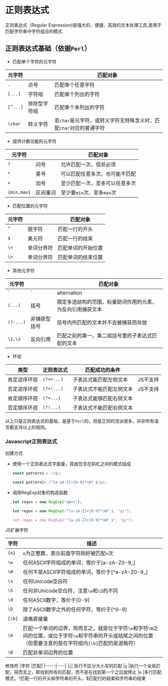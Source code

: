 # 正则表达式

正则表达式（Regular Expression)是强大的、便捷、高效的文本处理工具,是用于匹配字符串中字符组合的模式.

## 正则表达式基础（依据`Perl`）

- 匹配单个字符的元字符

|元字符||匹配对象|
|------|------|----|  
|`.`|点号|匹配单个任意字符|
|`[...]`|字符组|匹配单个列出的字符|
|`[^...]`|排除型字符组|匹配单个未列出的字符|
|`\char`|转义字符|若`char`是元字符，或转义字符无特殊含义时，匹配`char`对应的普通字符|

- 提供计数功能的元字符

|元字符||匹配对象|
|------|------|----|
|`?`|问号|允许匹配一次，但非必须|
|`*`|星号|可以匹配任意多次，也可能不匹配|
|`+`|加号|至少匹配一次，至多可以任意多次|
|`{min,max}`|区间量词|至少要`min`次，至多`max`次|

- 匹配位置的元字符

|元字符||匹配对象|
|------|------|----|
|`^`|脱字符|匹配一行的开头|
|`$`|美元符|匹配一行的结束|
|`\<`|单词分界符|匹配单词的开始位置|
|`\>`|单词分界符|匹配单词的结束位置|

- 其他元字符

|元字符||匹配对象|
|------|------|----|
|`|`|alternation|匹配任意分隔的表达式|
|`(...)`|括号|限定多选结构的范围，标量助词作用的元素，为反向引用捕获文本|
|`(?:...)`|非捕获型括号|括号内所匹配的文本并不会被捕获而存放|
|`\1,\2`|反向引用|匹配之前的第一，第二组括号里的子表达式匹配的文本|

- 环视

|类型|正则表达式|匹配成功的条件||
|----|---------|----------|--|
|肯定逆序环视|`(?<=...)`|子表达式能匹配左侧文本|JS不支持|
|否定逆序环视|`(?<!...)`|子表达式不能匹配左侧文本|JS不支持|
|肯定顺序环视|`(?=...)`|子表达式能够匹配右侧文本|
|否定顺序环视|`(?!...)`|子表达式不能匹配右侧文本|


以上只是正则表达式的基础，是基于`Perl`的，但是正则的流派很多，并非所有语言都支持以上的规则。

### Javascript正则表达式

创建方式

- 使用一个正则表达式字面量，其由包含在斜杠之间的模式组成
  ```javascript
  const pattern1 = /s$/;

  const pattern2= /^[a-zA-Z]+[0-9]*\W?_$/gi;
  ```
- 调用RegExp对象的构造函数
  ```javascript
  let regex = new RegExp("ab+c");

  let regex = new RegExp(/^[a-zA-Z]+[0-9]*\W?_$, "gi");

  let regex = new RegExp("^[a-zA-Z]+[0-9]*\W?_$", "gi");
  ```
JS扩展字符

|字符|描述|
|---|---|
|`{n}`|`n`为正整数，表示前面字符刚好被匹配`n`次|
|`\w`|	任何ASCⅡ字符组成的单词，等价于[a-zA-Z0-9_]
|`\W`|	任何不是ASCⅡ字符组成的单词，等价于[^a-zA-Z0-9_]
|`\s`|	任何Unicode空白符
|`\S`	|任何非Unicode空白符，注意`\w`和`\S`的不同
|`\d`|任何ASCⅡ数字，等价于[0-9]
|`\D`	|除了ASCⅡ数字之外的任何字符，等价于[^0-9]
|`[\b]`|退格直接量|
|`\b`|	匹配一个单词的边界，简而言之，就是位于字符`\w`和字符`\W`之间的位置，或位于字符`\w`和字符串的开头或结尾之间的位置（但需要注意的是在字符组内`[\b]`匹配的是退格符）
|`\B`|	匹配非单词边界的位置

修饰符
|字符	|匹配|
|-----|----|
|`i`|	执行不区分大小写的匹配
|`g`	|执行一个全局匹配，简而言之，即找到所有的匹配，而不是在找到第一个之后就停止
|`m`	|多行匹配模式，^匹配一行的开头和字符串的开头，$匹配行的结束和字符串的结束
